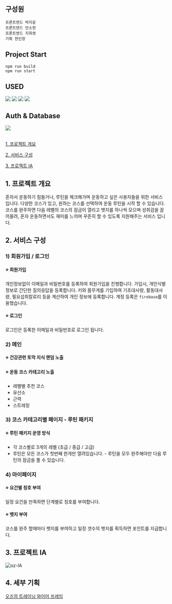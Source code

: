 ## 구성원

`프론트엔드 박지윤`<br>
`프론트엔드 안소현`<br>
`프론트엔드 지희영`<br>
`기획 한인창`

## Project Start

```
npm run build
npm run start
```

## USED

<img src="https://img.shields.io/badge/react-61DAFB?style=for-the-badge&logo=react&logoColor=black"> <img src="https://img.shields.io/badge/react recoil-EC5990?style=for-the-badge&logo=react query&logoColor=black"> <img src="https://img.shields.io/badge/react query-FF4154?style=for-the-badge&logo=react query&logoColor=black">
<img src="https://img.shields.io/badge/typescript-3178C6?style=for-the-badge&logo=typescript&logoColor=white">

## Auth & Database

<img src="https://img.shields.io/badge/firebase -FFCA28?style=for-the-badge&logo=firebase&logoColor=black"><br><br>

[1. 프로젝트 개요](https://github.com/jiyun-par/oz-training#1-%ED%94%84%EB%A1%9C%EC%A0%9D%ED%8A%B8-%EA%B0%9C%EC%9A%94)

[2. 서비스 구성](https://github.com/jiyun-par/oz-training#2-%EC%84%9C%EB%B9%84%EC%8A%A4-%EA%B5%AC%EC%84%B1)

[3. 프로젝트 IA](https://github.com/jiyun-par/oz-training#3-%ED%94%84%EB%A1%9C%EC%A0%9D%ED%8A%B8-ia)

## 1. 프로젝트 개요

혼자서 운동하기 힘들거나, 루틴을 체크해가며 운동하고 싶은 사용자들을 위한 서비스 입니다. 다양한 코스가 있고, 원하는 코스를 선택하여 운동 루틴을 시작 할 수 있습니다. 코스를 완주하면 다음 레벨의 코스의 잠금이 열리고 뱃지를 하나씩 모으며 성취감을 끌어올려, 혼자 운동하면서도 재미를 느끼며 꾸준히 할 수 있도록 지원해주는 서비스 입니다.

## 2. 서비스 구성

### 1) 회원가입 / 로그인

#### ⭐️ 회원가입

개인정보없이 이메일과 비밀번호를 등록하여 회원가입을 진행합니다.
가입시, 개인식별정보로 간단한 질의응답을 등록합니다.
키와 몸무게를 기입하여 기초대사량, 활동대사량, 필요섭취칼로리 등을 계산하여 개인 정보에 등록합니다.
계정 등록은 `firebase`를 이용했습니다.

#### ⭐️ 로그인

로그인은 등록한 이메일과 비밀번호로 로그인 됩니다.

### 2) 메인

#### ⭐️ 건강관련 토막 지식 랜덤 노출

#### ⭐️ 운동 코스 카테고리 노출

- 레벨별 추천 코스
- 유산소
- 근력
- 스트레칭

### 3) 코스 카테고리별 페이지 - 루틴 패키지

#### ⭐️ 루틴 패키지 운영 방식

- 각 코스별로 3개의 레벨 (초급 / 중급 / 고급)
- 루틴은 모든 코스가 첫번째 한개만 열려있습니다. - 루틴을 모두 완주해야만 다음 루틴의 잠금을 풀 수 있습니다.

### 4) 마이페이지

#### ⭐️ 요건별 칭호 부여

일정 요건을 만족하면 단계별로 칭호를 부여합니다.

#### ⭐️ 뱃지 부여

코스를 완주 할때마다 뱃지를 부여하고 일정 갯수의 뱃지를 획득하면 포인트를 지급합니다.

## 3. 프로젝트 IA

![oz-IA](https://user-images.githubusercontent.com/72537762/193749936-188a3cd7-67e3-43f3-84f1-c25a9b73e86e.png)

## 4. 세부 기획

[오즈의 트레이닝 와이어 프레임](https://www.figma.com/file/phoz6srPFIhEeNStysBTWZ/Side-project_%EC%98%A4%EC%A6%88%EC%9D%98-%ED%8A%B8%EB%A0%88%EC%9D%B4%EB%8B%9D-%ED%81%B4%EB%9F%BD?node-id=404%3A6423&t=LlD5G3qZSXrdauKW-0)
